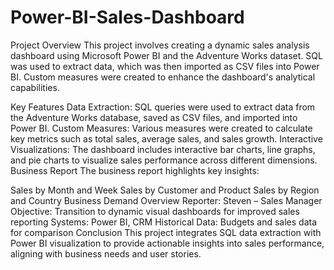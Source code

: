 # Power-BI-Sales-Dashboard
Project Overview
This project involves creating a dynamic sales analysis dashboard using Microsoft Power BI and the Adventure Works dataset. SQL was used to extract data, which was then imported as CSV files into Power BI. Custom measures were created to enhance the dashboard's analytical capabilities.

Key Features
Data Extraction: SQL queries were used to extract data from the Adventure Works database, saved as CSV files, and imported into Power BI.
Custom Measures: Various measures were created to calculate key metrics such as total sales, average sales, and sales growth.
Interactive Visualizations: The dashboard includes interactive bar charts, line graphs, and pie charts to visualize sales performance across different dimensions.
Business Report
The business report highlights key insights:

Sales by Month and Week
Sales by Customer and Product
Sales by Region and Country
Business Demand Overview
Reporter: Steven – Sales Manager
Objective: Transition to dynamic visual dashboards for improved sales reporting
Systems: Power BI, CRM
Historical Data: Budgets and sales data for comparison
Conclusion
This project integrates SQL data extraction with Power BI visualization to provide actionable insights into sales performance, aligning with business needs and user stories.
